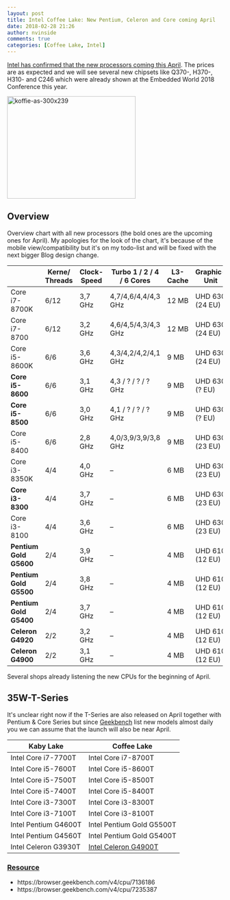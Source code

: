 ```yaml
---
layout: post
title: Intel Coffee Lake: New Pentium, Celeron and Core coming April
date: 2018-02-28 21:26
author: nvinside
comments: true
categories: [Coffee Lake, Intel]
---
```

<div class="table-wrapper js-overflow-scrolling">

<a href="http://www.gdm.or.jp/voices/2018/0301/254139" target="_blank" rel="noopener">Intel has confirmed that the new processors coming this April</a>. The prices are as expected and we will see several new chipsets like Q370-, H370-, H310- and C246 which were already shown at the Embedded World 2018 Conference this year.

<img class=" size-full wp-image-3115 aligncenter" src="https://chefkochblog.files.wordpress.com/2018/02/koffie-as-300x239.png" alt="koffie-as-300x239" width="300" height="239" />
<h2><!--more-->Overview</h2>
Overview chart with all new processors (the bold ones are the upcoming ones for April). My apologies for the look of the chart, it's because of the mobile view/compatibility but it's on my todo-list and will be fixed with the next bigger Blog design change.
<table class="table highlight">
<thead>
<tr>
<th></th>
<th>Kerne/
Threads</th>
<th>Clock-Speed</th>
<th>Turbo
1 / 2 / 4 / 6 Cores</th>
<th>L3-Cache</th>
<th>Graphic-Unit</th>
<th>Graphic-Clock</th>
<th>Memory</th>
<th>TDP</th>
<th>Price</th>
</tr>
</thead>
<tbody>
<tr>
<td>Core i7-8700K</td>
<td class="td-center">6/12</td>
<td class="td-center">3,7 GHz</td>
<td class="td-center">4,7/4,6/4,4/4,3 GHz</td>
<td class="td-center">12 MB</td>
<td class="td-center">UHD 630 (24 EU)</td>
<td class="td-center">1.200 MHz</td>
<td class="td-center">DDR4-2666</td>
<td class="td-center">95 W</td>
<td class="td-center">$ 359</td>
</tr>
<tr>
<td>Core i7-8700</td>
<td class="td-center">6/12</td>
<td class="td-center">3,2 GHz</td>
<td class="td-center">4,6/4,5/4,3/4,3 GHz</td>
<td class="td-center">12 MB</td>
<td class="td-center">UHD 630 (24 EU)</td>
<td class="td-center">1.200 MHz</td>
<td class="td-center">DDR4-2666</td>
<td class="td-center">65 W</td>
<td class="td-center">$ 303</td>
</tr>
<tr>
<td>Core i5-8600K</td>
<td class="td-center">6/6</td>
<td class="td-center">3,6 GHz</td>
<td class="td-center">4,3/4,2/4,2/4,1 GHz</td>
<td class="td-center">9 MB</td>
<td class="td-center">UHD 630 (24 EU)</td>
<td class="td-center">1.150 MHz</td>
<td class="td-center">DDR4-2666</td>
<td class="td-center">95 W</td>
<td class="td-center">$ 257</td>
</tr>
<tr>
<td><strong>Core i5-8600</strong></td>
<td class="td-center">6/6</td>
<td class="td-center">3,1 GHz</td>
<td class="td-center">4,3 / ? / ? / ? GHz</td>
<td class="td-center">9 MB</td>
<td class="td-center">UHD 630 (? EU)</td>
<td class="td-center">? MHz</td>
<td class="td-center">DDR4-2666</td>
<td class="td-center">65 W</td>
<td class="td-center">$ 217</td>
</tr>
<tr>
<td><strong>Core i5-8500</strong></td>
<td class="td-center">6/6</td>
<td class="td-center">3,0 GHz</td>
<td class="td-center">4,1 / ? / ? / ? GHz</td>
<td class="td-center">9 MB</td>
<td class="td-center">UHD 630 (? EU)</td>
<td class="td-center">? MHz</td>
<td class="td-center">DDR4-2666</td>
<td class="td-center">65 W</td>
<td class="td-center">$ 199</td>
</tr>
<tr>
<td>Core i5-8400</td>
<td class="td-center">6/6</td>
<td class="td-center">2,8 GHz</td>
<td class="td-center">4,0/3,9/3,9/3,8 GHz</td>
<td class="td-center">9 MB</td>
<td class="td-center">UHD 630 (23 EU)</td>
<td class="td-center">1.050 MHz</td>
<td class="td-center">DDR4-2666</td>
<td class="td-center">65 W</td>
<td class="td-center">$ 182</td>
</tr>
<tr>
<td>Core i3-8350K</td>
<td class="td-center">4/4</td>
<td class="td-center">4,0 GHz</td>
<td class="td-center">–</td>
<td class="td-center">6 MB</td>
<td class="td-center">UHD 630 (23 EU)</td>
<td class="td-center">1.150 MHz</td>
<td class="td-center">DDR4-2400</td>
<td class="td-center">95 W</td>
<td class="td-center">$ 168</td>
</tr>
<tr>
<td><strong>Core i3-8300</strong></td>
<td class="td-center">4/4</td>
<td class="td-center">3,7 GHz</td>
<td class="td-center">–</td>
<td class="td-center">6 MB</td>
<td class="td-center">UHD 630 (23 EU)</td>
<td class="td-center">1.100 MHz</td>
<td class="td-center">DDR4-2400</td>
<td class="td-center">65 W</td>
<td class="td-center">$ 134</td>
</tr>
<tr>
<td>Core i3-8100</td>
<td class="td-center">4/4</td>
<td class="td-center">3,6 GHz</td>
<td class="td-center">–</td>
<td class="td-center">6 MB</td>
<td class="td-center">UHD 630 (23 EU)</td>
<td class="td-center">1.100 MHz</td>
<td class="td-center">DDR4-2400</td>
<td class="td-center">65 W</td>
<td class="td-center">$ 117</td>
</tr>
<tr>
<td><strong>Pentium Gold G5600</strong></td>
<td class="td-center">2/4</td>
<td class="td-center">3,9 GHz</td>
<td class="td-center">–</td>
<td class="td-center">4 MB</td>
<td class="td-center">UHD 610 (12 EU)</td>
<td class="td-center">?</td>
<td class="td-center">DDR4-2400</td>
<td class="td-center">51 W</td>
<td class="td-center">$ 93</td>
</tr>
<tr>
<td><strong>Pentium Gold G5500</strong></td>
<td class="td-center">2/4</td>
<td class="td-center">3,8 GHz</td>
<td class="td-center">–</td>
<td class="td-center">4 MB</td>
<td class="td-center">UHD 610 (12 EU)</td>
<td class="td-center">?</td>
<td class="td-center">DDR4-2400</td>
<td class="td-center">51 W</td>
<td class="td-center">$ 83</td>
</tr>
<tr>
<td><strong>Pentium Gold G5400</strong></td>
<td class="td-center">2/4</td>
<td class="td-center">3,7 GHz</td>
<td class="td-center">–</td>
<td class="td-center">4 MB</td>
<td class="td-center">UHD 610 (12 EU)</td>
<td class="td-center">?</td>
<td class="td-center">DDR4-2400</td>
<td class="td-center">51 W</td>
<td class="td-center">$ 73</td>
</tr>
<tr>
<td><strong>Celeron G4920</strong></td>
<td class="td-center">2/2</td>
<td class="td-center">3,2 GHz</td>
<td class="td-center">–</td>
<td class="td-center">4 MB</td>
<td class="td-center">UHD 610 (12 EU)</td>
<td class="td-center">?</td>
<td class="td-center">DDR4-2400</td>
<td class="td-center">51 W</td>
<td class="td-center">$ 62</td>
</tr>
<tr>
<td><strong>Celeron G4900</strong></td>
<td class="td-center">2/2</td>
<td class="td-center">3,1 GHz</td>
<td class="td-center">–</td>
<td class="td-center">4 MB</td>
<td class="td-center">UHD 610 (12 EU)</td>
<td class="td-center">?</td>
<td class="td-center">DDR4-2400</td>
<td class="td-center">51 W</td>
<td class="td-center">$ 52</td>
</tr>
</tbody>
</table>
Several shops already listening the new CPUs for the beginning of April.

</div>

<h2>35W-T-Series</h2>

It's unclear right now if the T-Series are also released on April together with Pentium &amp; Core Series but since <a href="https://browser.geekbench.com/v4/cpu/7235489" target="_blank" rel="noopener">Geekbench</a> list new models almost daily you we can assume that the launch will also be near April.

<div class="table-wrapper js-overflow-scrolling">
<table class="table highlight">
<thead>
<tr>
<th>Kaby Lake</th>
<th>Coffee Lake</th>
</tr>
</thead>
<tbody>
<tr>
<td class="td-center">Intel Core i7-7700T</td>
<td class="td-center">Intel Core i7-8700T</td>
</tr>
<tr>
<td class="td-center">Intel Core i5-7600T</td>
<td class="td-center">Intel Core i5-8600T</td>
</tr>
<tr>
<td class="td-center">Intel Core i5-7500T</td>
<td class="td-center">Intel Core i5-8500T</td>
</tr>
<tr>
<td class="td-center">Intel Core i5-7400T</td>
<td class="td-center">Intel Core i5-8400T</td>
</tr>
<tr>
<td class="td-center">Intel Core i3-7300T</td>
<td class="td-center">Intel Core i3-8300T</td>
</tr>
<tr>
<td class="td-center">Intel Core i3-7100T</td>
<td class="td-center">Intel Core i3-8100T</td>
</tr>
<tr>
<td class="td-center">Intel Pentium G4600T</td>
<td class="td-center">Intel Pentium Gold G5500T</td>
</tr>
<tr>
<td class="td-center">Intel Pentium G4560T</td>
<td class="td-center">Intel Pentium Gold G5400T</td>
</tr>
<tr>
<td class="td-center">Intel Celeron G3930T</td>
<td class="td-center"><a href="https://www.connection.com/product/intel-processor-pentium-g4900t-tray/cm8068403379312/35079960" target="_blank" rel="noopener">Intel Celeron G4900T</a></td>
</tr>
</tbody>
</table>
<h3><span style="text-decoration:underline;">Resource</span></h3>
<ul>
    <li>https://browser.geekbench.com/v4/cpu/7136186</li>
    <li>https://browser.geekbench.com/v4/cpu/7235387</li>
</ul>
</div>

&nbsp;

